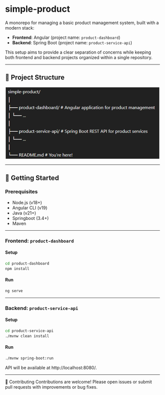 # simple-product

A monorepo for managing a basic product management system, built with a modern stack:

- **Frontend**: Angular (project name: `product-dashboard`)
- **Backend**: Spring Boot (project name: `product-service-api`)

This setup aims to provide a clear separation of concerns while keeping both frontend and backend projects organized within a single repository.

---

## 📁 Project Structure

![img.png](assets/imgs/repo-structure.png)

---

## 🚀 Getting Started
### Prerequisites
- Node.js (v18+)
- Angular CLI (v19)
- Java (v21+)
- Springboot (3.4+)
- Maven

---

### Frontend: `product-dashboard`
#### Setup
```bash
cd product-dashboard
npm install
```

#### Run
```bash
ng serve
```

---

### Backend: `product-service-api`
#### Setup
```bash
cd product-service-api
./mvnw clean install
```

#### Run
```bash
./mvnw spring-boot:run
```
API will be available at http://localhost:8080/.

---

🤝 Contributing
Contributions are welcome! Please open issues or submit pull requests with improvements or bug fixes.
